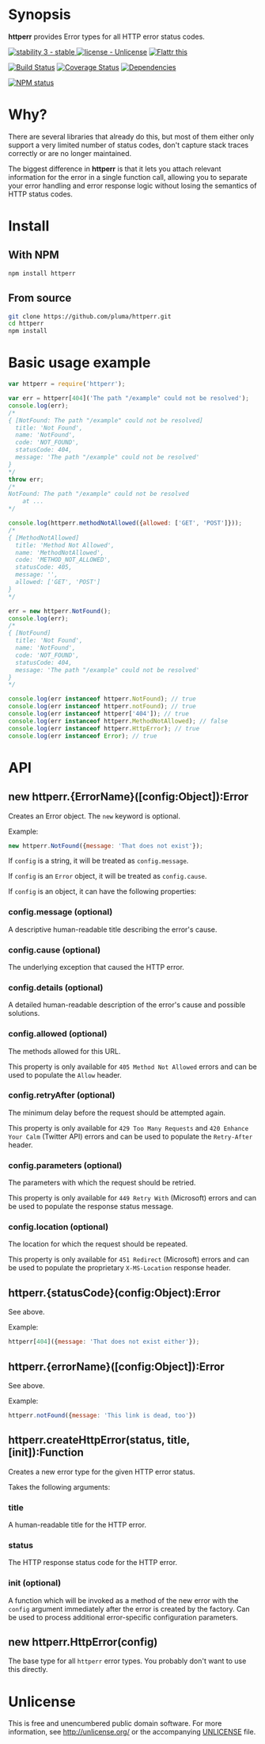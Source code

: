 # Synopsis

**httperr** provides Error types for all HTTP error status codes.

[![stability 3 - stable](http://b.repl.ca/v1/stability-3_--_stable-yellowgreen.png)
](http://nodejs.org/api/documentation.html#documentation_stability_index) [![license - Unlicense](http://b.repl.ca/v1/license-Unlicense-lightgrey.png)](http://unlicense.org/) [![Flattr this](https://api.flattr.com/button/flattr-badge-large.png)](https://flattr.com/submit/auto?user_id=pluma&url=https://github.com/pluma/httperr)

[![Build Status](https://travis-ci.org/pluma/httperr.png?branch=master)](https://travis-ci.org/pluma/httperr) [![Coverage Status](https://coveralls.io/repos/pluma/httperr/badge.png?branch=master)](https://coveralls.io/r/pluma/httperr?branch=master) [![Dependencies](https://david-dm.org/pluma/httperr.png?theme=shields.io)](https://david-dm.org/pluma/httperr)

[![NPM status](https://nodei.co/npm/httperr.png?compact=true)](https://npmjs.org/package/httperr)

# Why?

There are several libraries that already do this, but most of them either only support a very limited number of status codes, don't capture stack traces correctly or are no longer maintained.

The biggest difference in **httperr** is that it lets you attach relevant information for the error in a single function call, allowing you to separate your error handling and error response logic without losing the semantics of HTTP status codes.

# Install

## With NPM

```sh
npm install httperr
```

## From source

```sh
git clone https://github.com/pluma/httperr.git
cd httperr
npm install
```

# Basic usage example

```javascript
var httperr = require('httperr');

var err = httperr[404]('The path "/example" could not be resolved');
console.log(err);
/*
{ [NotFound: The path "/example" could not be resolved]
  title: 'Not Found',
  name: 'NotFound',
  code: 'NOT_FOUND',
  statusCode: 404,
  message: 'The path "/example" could not be resolved'
}
*/
throw err;
/*
NotFound: The path "/example" could not be resolved
    at ...
*/

console.log(httperr.methodNotAllowed({allowed: ['GET', 'POST']}));
/*
{ [MethodNotAllowed]
  title: 'Method Not Allowed',
  name: 'MethodNotAllowed',
  code: 'METHOD_NOT_ALLOWED',
  statusCode: 405,
  message: '',
  allowed: ['GET', 'POST']
}
*/

err = new httperr.NotFound();
console.log(err);
/*
{ [NotFound]
  title: 'Not Found',
  name: 'NotFound',
  code: 'NOT_FOUND',
  statusCode: 404,
  message: 'The path "/example" could not be resolved'
}
*/

console.log(err instanceof httperr.NotFound); // true
console.log(err instanceof httperr.notFound); // true
console.log(err instanceof httperr['404']); // true
console.log(err instanceof httperr.MethodNotAllowed); // false
console.log(err instanceof httperr.HttpError); // true
console.log(err instanceof Error); // true
```

# API

## new httperr.{ErrorName}([config:Object]):Error

Creates an Error object. The `new` keyword is optional.

Example:

```javascript
new httperr.NotFound({message: 'That does not exist'});
```

If `config` is a string, it will be treated as `config.message`.

If `config` is an `Error` object, it will be treated as `config.cause`.

If `config` is an object, it can have the following properties:

### config.message (optional)
A descriptive human-readable title describing the error's cause.

### config.cause (optional)
The underlying exception that caused the HTTP error.

### config.details (optional)
A detailed human-readable description of the error's cause and possible solutions.

### config.allowed (optional)
The methods allowed for this URL.

This property is only available for `405 Method Not Allowed` errors and can be used to populate the `Allow` header.

### config.retryAfter (optional)
The minimum delay before the request should be attempted again.

This property is only available for `429 Too Many Requests` and `420 Enhance Your Calm` (Twitter API) errors and can be used to populate the `Retry-After` header.

### config.parameters (optional)
The parameters with which the request should be retried.

This property is only available for `449 Retry With` (Microsoft) errors and can be used to populate the response status message.

### config.location (optional)
The location for which the request should be repeated.

This property is only available for `451 Redirect` (Microsoft) errors and can be used to populate the proprietary `X-MS-Location` response header.

## httperr.{statusCode}(config:Object):Error

See above.

Example:

```javascript
httperr[404]({message: 'That does not exist either'});
```

## httperr.{errorName}([config:Object]):Error

See above.

Example:

```javascript
httperr.notFound({message: 'This link is dead, too'})
```

## httperr.createHttpError(status, title, [init]):Function
Creates a new error type for the given HTTP error status.

Takes the following arguments:

### title
A human-readable title for the HTTP error.

### status
The HTTP response status code for the HTTP error.

### init (optional)
A function which will be invoked as a method of the new error with the `config` argument immediately after the error is created by the factory. Can be used to process additional error-specific configuration parameters.

## new httperr.HttpError(config)

The base type for all `httperr` error types. You probably don't want to use this directly.

# Unlicense

This is free and unencumbered public domain software. For more information, see http://unlicense.org/ or the accompanying [UNLICENSE](https://github.com/pluma/httperr/blob/master/UNLICENSE) file.
